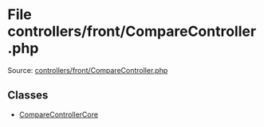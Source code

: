 File controllers/front/CompareController.php
=========

Source: [controllers/front/CompareController.php](https://github.com/PrestaShop/PrestaShop/blob/1.6.0.9/controllers/front/CompareController.php)


Classes
-------

* [CompareControllerCore](class.CompareControllerCore.md)

